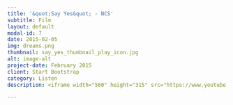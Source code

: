 ```yaml
---
title: '&quot;Say Yes&quot; - NCS'
subtitle: Film
layout: default
modal-id: 7
date: 2015-02-05
img: dreams.png
thumbnail: say_yes_thumbnail_play_icon.jpg
alt: image-alt
project-date: February 2015
client: Start Bootstrap
category: Listen
description: <iframe width="560" height="315" src="https://www.youtube.com/embed/dTswxY-XLn8" frameborder="0" allowfullscreen></iframe>

---
```

